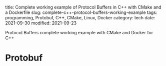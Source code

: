 title: Complete working example of Protocol Buffers in C++ with CMake and a Dockerfile
slug: complete-c++-protocol-buffers-working-example
tags: programming, Protobuf, C++, CMake, Linux, Docker
category: tech
date: 2021-09-30
modified: 2021-09-23

Protocol Buffers complete working example with CMake and Docker for C++

# Protobuf

<script src="https://gist.github.com/jac18281828/b2f0f65ddf091579694d7e662bb948c7.js"></script>

